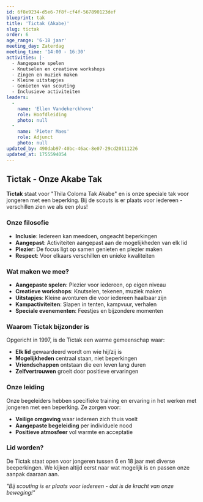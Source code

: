 ```yaml
---
id: 6f8e9234-d5e6-7f8f-cf4f-567890123def
blueprint: tak
title: 'Tictak (Akabe)'
slug: tictak
order: 6
age_range: '6-18 jaar'
meeting_day: Zaterdag
meeting_time: '14:00 - 16:30'
activities: |-
  - Aangepaste spelen
  - Knutselen en creatieve workshops
  - Zingen en muziek maken
  - Kleine uitstapjes
  - Genieten van scouting
  - Inclusieve activiteiten
leaders:
  -
    name: 'Ellen Vandekerckhove'
    role: Hoofdleiding
    photo: null
  -
    name: 'Pieter Maes'
    role: Adjunct
    photo: null
updated_by: 490dab97-40bc-46ac-8e07-29cd20111226
updated_at: 1755594054
---
```

## Tictak - Onze Akabe Tak

**Tictak** staat voor "Thila Coloma Tak Akabe" en is onze speciale tak voor jongeren met een beperking. Bij de scouts is er plaats voor iedereen - verschillen zien we als een plus!

### Onze filosofie

- **Inclusie**: Iedereen kan meedoen, ongeacht beperkingen
- **Aangepast**: Activiteiten aangepast aan de mogelijkheden van elk lid
- **Plezier**: De focus ligt op samen genieten en plezier maken
- **Respect**: Voor elkaars verschillen en unieke kwaliteiten

### Wat maken we mee?

- **Aangepaste spelen**: Plezier voor iedereen, op eigen niveau
- **Creatieve workshops**: Knutselen, tekenen, muziek maken
- **Uitstapjes**: Kleine avonturen die voor iedereen haalbaar zijn
- **Kampactiviteiten**: Slapen in tenten, kampvuur, verhalen
- **Speciale evenementen**: Feestjes en bijzondere momenten

### Waarom Tictak bijzonder is

Opgericht in 1997, is de Tictak een warme gemeenschap waar:
- **Elk lid** gewaardeerd wordt om wie hij/zij is
- **Mogelijkheden** centraal staan, niet beperkingen  
- **Vriendschappen** ontstaan die een leven lang duren
- **Zelfvertrouwen** groeit door positieve ervaringen

### Onze leiding

Onze begeleiders hebben specifieke training en ervaring in het werken met jongeren met een beperking. Ze zorgen voor:
- **Veilige omgeving** waar iedereen zich thuis voelt
- **Aangepaste begeleiding** per individuele nood
- **Positieve atmosfeer** vol warmte en acceptatie

### Lid worden?

De Tictak staat open voor jongeren tussen 6 en 18 jaar met diverse beeperkingen. We kijken altijd eerst naar wat mogelijk is en passen onze aanpak daaraan aan.

*"Bij scouting is er plaats voor iedereen - dat is de kracht van onze beweging!"*
